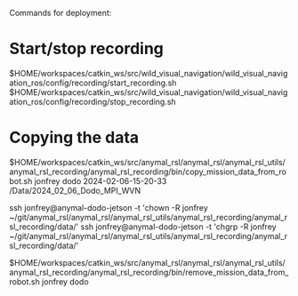 Commands for deployment:

# Start/stop recording
$HOME/workspaces/catkin_ws/src/wild_visual_navigation/wild_visual_navigation_ros/config/recording/start_recording.sh
$HOME/workspaces/catkin_ws/src/wild_visual_navigation/wild_visual_navigation_ros/config/recording/stop_recording.sh

# Copying the data
$HOME/workspaces/catkin_ws/src/anymal_rsl/anymal_rsl/anymal_rsl_utils/anymal_rsl_recording/anymal_rsl_recording/bin/copy_mission_data_from_robot.sh jonfrey dodo 2024-02-06-15-20-33 /Data/2024_02_06_Dodo_MPI_WVN

ssh jonfrey@anymal-dodo-jetson -t 'chown -R jonfrey ~/git/anymal_rsl/anymal_rsl/anymal_rsl_utils/anymal_rsl_recording/anymal_rsl_recording/data/'
ssh jonfrey@anymal-dodo-jetson -t 'chgrp -R jonfrey ~/git/anymal_rsl/anymal_rsl/anymal_rsl_utils/anymal_rsl_recording/anymal_rsl_recording/data/'

$HOME/workspaces/catkin_ws/src/anymal_rsl/anymal_rsl/anymal_rsl_utils/anymal_rsl_recording/anymal_rsl_recording/bin/remove_mission_data_from_robot.sh jonfrey dodo